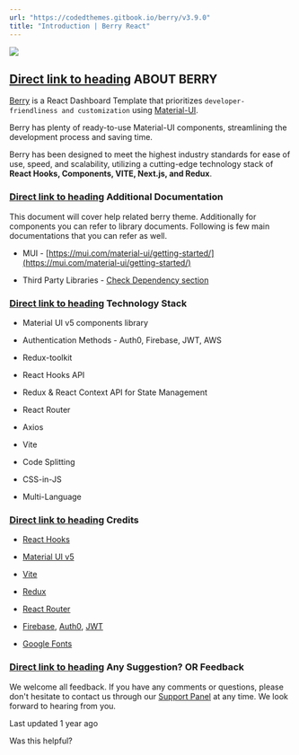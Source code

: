 ```yaml
---
url: "https://codedthemes.gitbook.io/berry/v3.9.0"
title: "Introduction | Berry React"
---
```


![](https://codedthemes.gitbook.io/berry/~gitbook/image?url=https%3A%2F%2F2078200040-files.gitbook.io%2F%7E%2Ffiles%2Fv0%2Fb%2Fgitbook-x-prod.appspot.com%2Fo%2Fspaces%252FflrTH6nspDenn8uPkVTP%252Fuploads%252FxVt3Fn1S2nS48ofegYdP%252FBerry_img.png%3Falt%3Dmedia%26token%3D354dd0d0-883d-4fc0-a14a-aa6adaf2206b&width=768&dpr=4&quality=100&sign=4d94283d&sv=2)

## [Direct link to heading](https://codedthemes.gitbook.io/berry/v3.9.0\#about-berry)    ABOUT BERRY

[Berry](https://berrydashboard.io/) is a React Dashboard Template that prioritizes `developer-friendliness and customization` using [Material-UI](http://material-ui.com/).

Berry has plenty of ready-to-use Material-UI components, streamlining the development process and saving time.

Berry has been designed to meet the highest industry standards for ease of use, speed, and scalability, utilizing a cutting-edge technology stack of **React Hooks, Components, VITE, Next.js, and Redux**.

### [Direct link to heading](https://codedthemes.gitbook.io/berry/v3.9.0\#additional-documentation)    Additional Documentation

This document will cover help related berry theme. Additionally for components you can refer to library documents. Following is few main documentations that you can refer as well.

- MUI - [https://mui.com/material-ui/getting-started/](https://mui.com/material-ui/getting-started/)

- Third Party Libraries - [Check Dependency section](https://codedthemes.gitbook.io/berry/v3.9.0/resources)


### [Direct link to heading](https://codedthemes.gitbook.io/berry/v3.9.0\#technology-stack)    Technology Stack

- Material UI v5 components library

- Authentication Methods - Auth0, Firebase, JWT, AWS

- Redux-toolkit

- React Hooks API

- Redux & React Context API for State Management

- React Router

- Axios

- Vite

- Code Splitting

- CSS-in-JS

- Multi-Language


### [Direct link to heading](https://codedthemes.gitbook.io/berry/v3.9.0\#credits)    Credits

- [React Hooks](https://reactjs.org/docs/hooks-intro.html)

- [Material UI v5](https://next.material-ui.com/)

- [Vite](https://vitejs.dev/guide/)

- [Redux](https://redux.js.org/)

- [React Router](https://github.com/ReactTraining/react-router)

- [Firebase](https://firebase.google.com/docs/auth), [Auth0](https://auth0.com/), [JWT](https://jwt.io/)

- [Google Fonts](https://fonts.google.com/)


### [Direct link to heading](https://codedthemes.gitbook.io/berry/v3.9.0\#any-suggestion-or-feedback)    Any Suggestion? OR Feedback

We welcome all feedback. If you have any comments or questions, please don't hesitate to contact us through our [Support Panel](https://codedthemes.support-hub.io/) at any time. We look forward to hearing from you.

Last updated 1 year ago

Was this helpful?